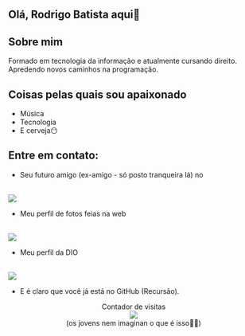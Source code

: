## Olá, Rodrigo Batista aqui👋

## Sobre mim

Formado em tecnologia da informação e atualmente cursando direito. Apredendo novos caminhos na programação.

## Coisas pelas quais sou apaixonado

- Música
- Tecnologia
- E cerveja😶

## Entre em contato:

- Seu futuro amigo (ex-amigo - só posto tranqueira lá) no
<br> 
<a href="https://www.facebook.com/rdrbatista">
  <img src="https://img.shields.io/badge/Facebook-%231877F2.svg?style=for-the-badge&logo=Facebook&logoColor=white">
</a>

- Meu perfil de fotos feias na web
<br>
<a href="https://www.instagram.com/rodrigo_batista_di">
  <img src="https://img.shields.io/badge/Instagram-%23E4405F.svg?style=for-the-badge&logo=Instagram&logoColor=white">
</a>

- Meu perfil da DIO
<br>
<a href="https://www.dio.me/users/rdrbatista">
  <img src="https://img.shields.io/badge/MEU_PERFIL_DA-DIO-orange">
</a>

- E é claro que você já está no GitHub (Recursão).

<p align="center"> 
  Contador de visitas <br>
  <img src="https://profile-counter.glitch.me/rdgbatista/count.svg" /> <br>
  (os jovens nem imaginan o que é isso🤭😒)
</p>

<!--
**rdgbatista/rdgbatista** is a ✨ _special_ ✨ repository because its `README.md` (this file) appears on your GitHub profile.



Here are some ideas to get you started:

- 🔭 I’m currently working on ...
- 🌱 I’m currently learning ...
- 👯 I’m looking to collaborate on ...
- 🤔 I’m looking for help with ...
- 💬 Ask me about ...
- 📫 How to reach me: ...
- 😄 Pronouns: ...
- ⚡ Fun fact: ...
-->